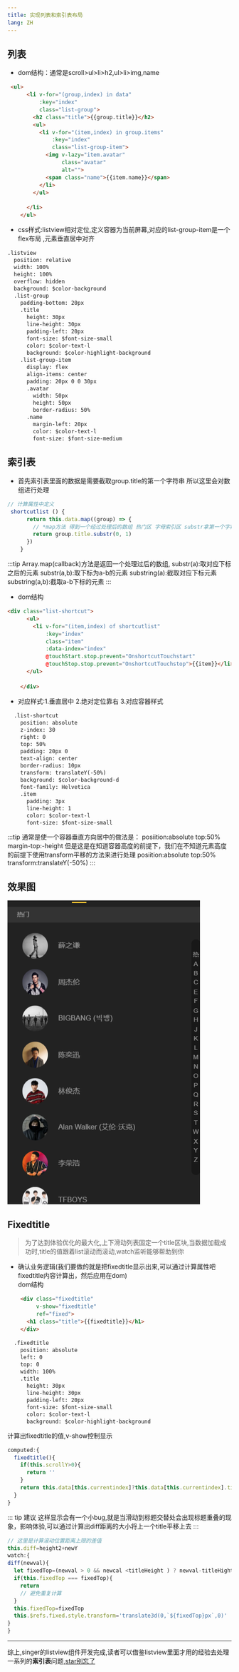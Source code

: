 ```yaml
---
title: 实现列表和索引表布局
lang: ZH
---
```

## 列表
- dom结构：通常是scroll>ul>li>h2,ul>li>img,name
```html
 <ul>
      <li v-for="(group,index) in data"
          :key="index"
          class="list-group">
        <h2 class="title">{{group.title}}</h2>
        <ul>
          <li v-for="(item,index) in group.items"
              :key="index"
              class="list-group-item">
            <img v-lazy="item.avatar"
                 class="avatar"
                 alt="">
            <span class="name">{{item.name}}</span>
          </li>
        </ul>

      </li>
    </ul>

```
- css样式:listview相对定位,定义容器为当前屏幕,对应的list-group-item是一个flex布局 ,元素垂直居中对齐
```stylus
.listview
  position: relative
  width: 100%
  height: 100%
  overflow: hidden
  background: $color-background
  .list-group
    padding-bottom: 20px
    .title
      height: 30px
      line-height: 30px
      padding-left: 20px
      font-size: $font-size-small
      color: $color-text-l
      background: $color-highlight-background
    .list-group-item
      display: flex
      align-items: center
      padding: 20px 0 0 30px
      .avatar
        width: 50px
        height: 50px
        border-radius: 50%
      .name
        margin-left: 20px
        color: $color-text-l
        font-size: $font-size-medium
```
## 索引表
- 首先索引表里面的数据是需要截取group.title的第一个字符串 所以这里会对数组进行处理
```js
// 计算属性中定义
 shortcutlist () {
      return this.data.map((group) => {
        // *map方法 得到一个经过处理后的数组 热门区 字母索引区 substr拿第一个字符
        return group.title.substr(0, 1)
      })
    }
```
:::tip
Array.map(callback)方法是返回一个处理过后的数组,
substr(a):取对应下标之后的元素
substr(a,b):取下标为a-b的元素
substring(a):截取对应下标元素
substring(a,b):截取a-b下标的元素
:::
- dom结构

```html
<div class="list-shortcut">
      <ul>
        <li v-for="(item,index) of shortcutlist"
            :key="index"
            class="item"
            :data-index="index"
            @touchStart.stop.prevent="OnshortcutTouchstart"
            @touchStop.stop.prevent="OnshortcutTouchstop">{{item}}</li>
      </ul>

    </div>
```
- 对应样式:1.垂直居中 2.绝对定位靠右  3.对应容器样式
```stylus
  .list-shortcut
    position: absolute
    z-index: 30
    right: 0
    top: 50%
    padding: 20px 0
    text-align: center
    border-radius: 10px
    transform: translateY(-50%)
    background: $color-background-d
    font-family: Helvetica
    .item
      padding: 3px
      line-height: 1
      color: $color-text-l
      font-size: $font-size-small
```
:::tip
通常是使一个容器垂直方向居中的做法是：
posiition:absolute
top:50%
margin-top:-height
但是这是在知道容器高度的前提下，我们在不知道元素高度的前提下使用transform平移的方法来进行处理
posiition:absolute
top:50%
transform:translateY(-50%)
:::

## 效果图
![](./images/2019-11-25-23-50-55.png)

## Fixedtitle
> 为了达到体验优化的最大化,上下滑动列表固定一个title区块,当数据加载成功时,title的值跟着list滚动而滚动,watch监听能够帮助到你

- 确认业务逻辑(我们要做的就是把fixedtitle显示出来,可以通过计算属性吧fixedtitle内容计算出，然后应用在dom)<br/>
dom结构
```html
    <div class="fixedtitle"
         v-show="fixedtitle"
         ref="fixed">
      <h1 class="title">{{fixedtitle}}</h1>
    </div>
```
```stylus
  .fixedtitle
    position: absolute
    left: 0
    top: 0
    width: 100%
    .title
      height: 30px
      line-height: 30px
      padding-left: 20px
      font-size: $font-size-small
      color: $color-text-l
      background: $color-highlight-background
```
计算出fixedtitle的值,v-show控制显示
```js
computed:{
  fixedtitle(){
    if(this.scrollY>0){
      return ''
    }
    return this.data[this.currentindex]?this.data[this.currentindex].title:''
  }
}

```
::: tip 建议
这样显示会有一个小bug,就是当滑动到标题交替处会出现标题重叠的现象，影响体验,可以通过计算出diff距离的大小将上一个title平移上去
:::
```js
// 这里是计算滚动位置距离上限的差值
this.diff=height2+newY
watch:{
diff(newval){
  let fixedTop=(newval > 0 && newcal <titleHeight ) ? newval-titleHight : 0
  if(this.fixedTop === fixedTop){
    return 
    // 避免重复计算
  }
  this.fixedTop=fixedTop
  this.$refs.fixed.style.transform='translate3d(0,`${fixedTop}px`,0)'
}
}

```
---------
综上,singer的listview组件开发完成,读者可以借鉴listview里面才用的经验去处理一系列的**索引表**问题,[star别忘了](https://github.com/251205668/mymusic)







